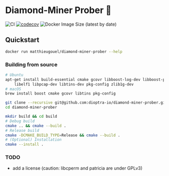 # Diamond-Miner Prober :gem:

![CI](https://github.com/dioptra-io/diamond-miner-prober/workflows/CI/badge.svg)
[![codecov](https://codecov.io/gh/dioptra-io/diamond-miner-prober/branch/master/graph/badge.svg?token=NJUZI5GM34)](https://codecov.io/gh/dioptra-io/diamond-miner-prober)
![Docker Image Size (latest by date)](https://img.shields.io/docker/image-size/matthieugouel/diamond-miner-prober?logo=docker)

## Quickstart

```bash
docker run matthieugouel/diamond-miner-prober --help
```

### Building from source

```bash
# Ubuntu
apt-get install build-essential cmake gcovr libboost-log-dev libboost-program-options-dev \
    libelf1 libpcap-dev libtins-dev pkg-config zlib1g-dev
# macOS
brew install boost cmake gcovr libtins pkg-config
```

```bash
git clone --recursive git@github.com:dioptra-io/diamond-miner-prober.git
cd diamond-miner-prober
```

```bash
mkdir build && cd build
# Debug build
cmake .. && cmake --build .
# Release build
cmake -DCMAKE_BUILD_TYPE=Release && cmake --build .
# (Optional) Installation
cmake --install .
```

### TODO
- add a license (caution: libcperm and patricia are under GPLv3)
